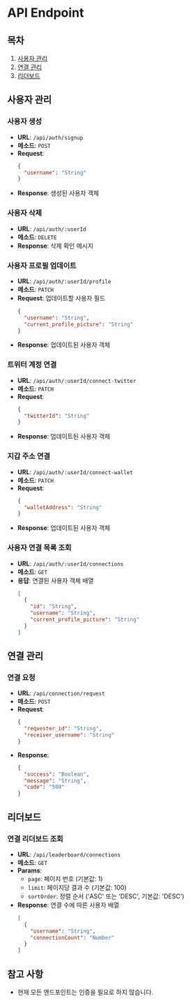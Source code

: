 # API Endpoint

## 목차
1. [사용자 관리](#사용자-관리)
2. [연결 관리](#연결-관리)
3. [리더보드](#리더보드)

## 사용자 관리

### 사용자 생성
- **URL**: `/api/auth/signup`
- **메소드**: `POST`
- **Request**:
  ```json
  {
    "username": "String"
  }
  ```
- **Response**: 생성된 사용자 객체

### 사용자 삭제
- **URL**: `/api/auth/:userId`
- **메소드**: `DELETE`
- **Response**: 삭제 확인 메시지

### 사용자 프로필 업데이트
- **URL**: `/api/auth/:userId/profile`
- **메소드**: `PATCH`
- **Request**: 업데이트할 사용자 필드
  ```json
  {
    "username": "String",
    "current_profile_picture": "String"
  }
  ```
- **Response**: 업데이트된 사용자 객체

### 트위터 계정 연결
- **URL**: `/api/auth/:userId/connect-twitter`
- **메소드**: `PATCH`
- **Request**:
  ```json
  {
    "twitterId": "String"
  }
  ```
- **Response**: 업데이트된 사용자 객체

### 지갑 주소 연결
- **URL**: `/api/auth/:userId/connect-wallet`
- **메소드**: `PATCH`
- **Request**:
  ```json
  {
    "walletAddress": "String"
  }
  ```
- **Response**: 업데이트된 사용자 객체

### 사용자 연결 목록 조회
- **URL**: `/api/auth/:userId/connections`
- **메소드**: `GET`
- **응답**: 연결된 사용자 객체 배열
  ```json
  [
    {
      "id": "String",
      "username": "String",
      "current_profile_picture": "String"
    }
  ]

## 연결 관리

### 연결 요청
- **URL**: `/api/connection/request`
- **메소드**: `POST`
- **Request**:
  ```json
  {
    "requester_id": "String",
    "receiver_username": "String"
  }
  ```
- **Response**: 
  ```json
  {
    "success": "Boolean",
    "message": "String",
    "code": "500"
  }
  ```

## 리더보드

### 연결 리더보드 조회
- **URL**: `/api/leaderboard/connections`
- **메소드**: `GET`
- **Params**:
  - `page`: 페이지 번호 (기본값: 1)
  - `limit`: 페이지당 결과 수 (기본값: 100)
  - `sortOrder`: 정렬 순서 ('ASC' 또는 'DESC', 기본값: 'DESC')
- **Response**: 연결 수에 따른 사용자 배열
  ```json
  [
    {
      "username": "String",
      "connectionCount": "Number"
    }
  ]

## 참고 사항
- 현재 모든 엔드포인트는 인증을 필요로 하지 않습니다.